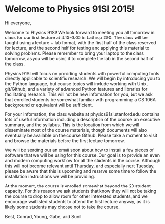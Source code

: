 # Welcome to Physics 91SI 2015!

Hi everyone,

Welcome to Physics 91SI! We look forward to meeting you all tomorrow in class for our first lecture at 4:15-6:05 in Lathrop 290. The class will be taught using a lecture + lab format, with the first half of the class reserved for lecture, and the second half for testing and applying this material to solving problems. Please remember to bring your laptop to the class tomorrow, as you will be using it to complete the lab in the second half of the class.
 

Physics 91SI will focus on providing students with powerful computing tools directly applicable to scientific research. We will begin by introducing you to the Python language, but course topics will include working with Unix, git/Github, and a variety of advanced Python features and libraries for facilitating research. This will not be new information for you, but we ask that enrolled students be somewhat familiar with programming: a CS 106A background or equivalent will be sufficient.
 

For your information, the class website at physics91si.stanford.edu contains lots of useful information including a description of the course, an executive summary, and the syllabus. This is the location from which we will disseminate most of the course materials, though documents will also eventually be available on the course Github. Please take a moment to visit and browse the materials before the first lecture tomorrow.
 

We will be sending out an email soon about how to install a few pieces of software that we will be using for this course. Our goal is to provide an even and modern computing workflow for all the students in the course. Although this will not become relevant until Thursday, and especially next Tuesday, please be aware that this is upcoming and reserve some time to follow the installation instructions we will be providing.
 

At the moment, the course is enrolled somewhat beyond the 20 student capacity. For this reason we ask students that know they will not be taking the course to drop to allow room for other interested students, and we encourage waitlisted students to attend the first lecture anyway, as it is likely some students may choose not to take the course.
 

Best,
Conrad, Young, Gabe, and Sunil
